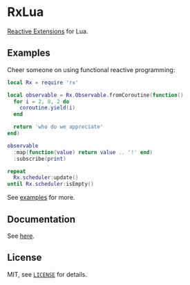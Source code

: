 RxLua
===

[Reactive Extensions](http://reactivex.io) for Lua.

Examples
---

Cheer someone on using functional reactive programming:

```lua
local Rx = require 'rx'

local observable = Rx.Observable.fromCoroutine(function()
  for i = 2, 8, 2 do
    coroutine.yield(i)
  end

  return 'who do we appreciate'
end)

observable
  :map(function(value) return value .. '!' end)
  :subscribe(print)

repeat
  Rx.scheduler:update()
until Rx.scheduler:isEmpty()
```

See [examples](examples) for more.

Documentation
---

See [here](doc/README.md).

License
---

MIT, see [`LICENSE`](LICENSE) for details.
